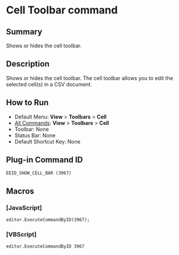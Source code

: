 # Cell Toolbar command

## Summary

Shows or hides the cell toolbar.

## Description

Shows or hides the cell toolbar. The cell toolbar allows you to edit the selected cell(s) in a CSV document.

## How to Run

- Default Menu: **View** > **Toolbars** \> **Cell**
- [All Commands](../tools/all_commands): **View** > **Toolbars** \> **Cell**
- Toolbar: None
- Status Bar: None
- Default Shortcut Key: None

## Plug-in Command ID

```
EEID_SHOW_CELL_BAR (3967)```

## Macros

### \[JavaScript\]

```
editor.ExecuteCommandByID(3967);
```

### \[VBScript\]

```
editor.ExecuteCommandByID 3967
```
